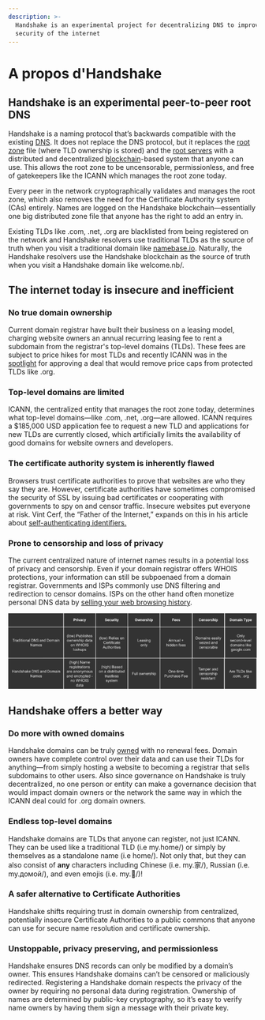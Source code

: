 ```yaml
---
description: >-
  Handshake is an experimental project for decentralizing DNS to improve the
  security of the internet
---
```


# A propos d'Handshake

## Handshake is an experimental peer-to-peer root DNS

Handshake is a naming protocol that’s backwards compatible with the existing [DNS](../dns-refresher.md). It does not replace the DNS protocol, but it replaces the [root zone](../dns-refresher.md#root-zone) file (where TLD ownership is stored) and the [root servers](../dns-refresher.md#root-server) with a distributed and decentralized [blockchain](../blockchain-refresher.md)-based system that anyone can use. This allows the root zone to be uncensorable, permissionless, and free of gatekeepers like the ICANN which manages the root zone today.

Every peer in the network cryptographically validates and manages the root zone, which also removes the need for the Certificate Authority system (CAs) entirely. Names are logged on the Handshake blockchain—essentially one big distributed zone file that anyone has the right to add an entry in.

Existing TLDs like .com, .net, .org are blacklisted from being registered on the network and Handshake resolvers use traditional TLDs as the source of truth when you visit a traditional domain like [namebase.io](http://namebase.io/). Naturally, the Handshake resolvers use the Handshake blockchain as the source of truth when you visit a Handshake domain like welcome.nb/.

## The internet today is insecure and inefficient

### No true domain ownership

Current domain registrar have built their business on a leasing model, charging website owners an annual recurring leasing fee to rent a subdomain from the registrar's top-level domains (TLDs). These fees are subject to price hikes for most TLDs and recently ICANN was in the [spotlight](https://prospect.org/power/private-equity-corporate-takeover-org-domain-name/) for approving a deal that would remove price caps from protected TLDs like .org.&#x20;

### Top-level domains are limited

ICANN, the centralized entity that manages the root zone today, determines what top-level domains—like .com, .net, .org—are allowed. ICANN requires a $185,000 USD application fee to request a new TLD and applications for new TLDs are currently closed, which artificially limits the availability of good domains for website owners and developers.&#x20;

### The certificate authority system is inherently flawed

Browsers trust certificate authorities to prove that websites are who they say they are. However, certificate authorities have sometimes compromised the security of SSL by issuing bad certificates or cooperating with governments to spy on and censor traffic. Insecure websites put everyone at risk. Vint Cerf, the “Father of the Internet,” expands on this in his article about [self-authenticating identifiers.](https://cacm.acm.org/magazines/2018/12/232883-self-authenticating-identifiers/fulltext)

### Prone to censorship and loss of privacy

The current centralized nature of internet names results in a potential loss of privacy and censorship. Even if your domain registrar offers WHOIS protections, your information can still be subpoenaed from a domain registrar. Governments and ISPs commonly use DNS filtering and redirection to censor domains. ISPs on the other hand often monetize personal DNS data by [selling your web browsing history](https://arstechnica.com/information-technology/2017/03/how-isps-can-sell-your-web-history-and-how-to-stop-them/).&#x20;

![Comparing traditional DNS and Handshake DNS](../../.gitbook/assets/t51.png)

## Handshake offers a better way

### Do more with owned domains

Handshake domains can be truly [owned](true-domain-ownership.md#ownership-and-renewal-fees) with no renewal fees. Domain owners have complete control over their data and can use their TLDs for anything—from simply hosting a website to becoming a registrar that sells subdomains to other users. Also since governance on Handshake is truly decentralized, no one person or entity can make a governance decision that would impact domain owners or the network the same way in which the ICANN deal could for .org domain owners.

### Endless top-level domains

Handshake domains are TLDs that anyone can register, not just ICANN. They can be used like a traditional TLD (i.e my.home/) or simply by themselves as a standalone name (i.e home/). Not only that, but they can also consist of **any** characters including Chinese (i.e. my.家/), Russian (i.e. my.домой/), and even emojis (i.e. my.🏡/)!

### A safer alternative to Certificate Authorities

Handshake shifts requiring trust in domain ownership from centralized, potentially insecure Certificate Authorities to a public commons that anyone can use for secure name resolution and certificate ownership.

### Unstoppable, privacy preserving, and permissionless

Handshake ensures DNS records can only be modified by a domain’s owner. This ensures Handshake domains can’t be censored or maliciously redirected. Registering a Handshake domain respects the privacy of the owner by requiring no personal data during registration. Ownership of names are determined by public-key cryptography, so it’s easy to verify name owners by having them sign a message with their private key.
